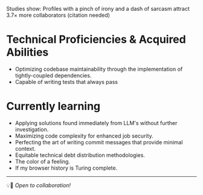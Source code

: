 Studies show: Profiles with a pinch of irony and a dash of sarcasm attract 3.7× more collaborators (citation needed)
# Technical Proficiencies & Acquired Abilities
- Optimizing codebase maintainability through the implementation of tightly-coupled dependencies.
- Capable of writing tests that always pass

# Currently learning
- Applying solutions found immediately from LLM's without further investigation.
- Maximizing code complexity for enhanced job security.
- Perfecting the art of writing commit messages that provide minimal context.
- Equitable technical debt distribution methodologies.
- The color of a feeling.
- If my browser history is Turing complete.

- ---
💡🤝 *Open to collaboration!*
